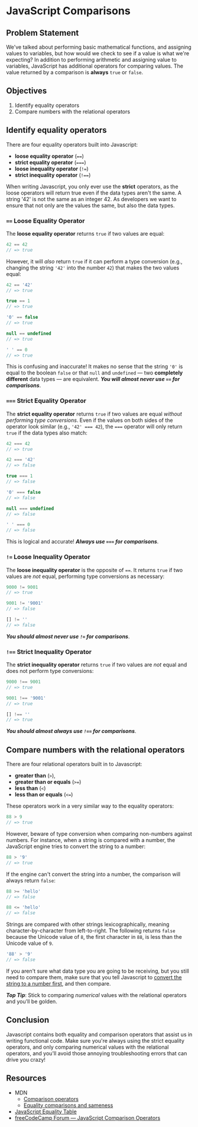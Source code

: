 # JavaScript Comparisons

## Problem Statement
We've talked about performing basic mathematical functions, and assigning values
to variables, but how would we check to see if a value is what we're expecting?
In addition to performing arithmetic and assigning value to variables,
JavaScript has additional operators for comparing values. The value returned by
a comparison is **always** `true` or `false`.

## Objectives
1. Identify equality operators
2. Compare numbers with the relational operators

## Identify equality operators
There are four equality operators built into Javascript:
- **loose equality operator** (`==`)
- **strict equality operator** (`===`)
- **loose inequality operator** (`!=`)
- **strict inequality operator** (`!==`)

When writing Javascript, you only ever use the **strict** operators, as the
loose operators will return true even if the data types aren't the same. A
string '42' is not the same as an integer 42. As developers we want to ensure
that not only are the values the same, but also the data types.

### `==` Loose Equality Operator
The **loose equality operator** returns `true` if two values are equal:
```js
42 == 42
// => true
```

However, it will _also_ return `true` if it can perform a type conversion (e.g.,
changing the string `'42'` into the number `42`) that makes the two values
equal:
```js
42 == '42'
// => true

true == 1
// => true

'0' == false
// => true

null == undefined
// => true

' ' == 0
// => true
```

This is confusing and inaccurate! It makes no sense that the string `'0'` is
equal to the boolean `false` or that `null` and `undefined` — two **completely
different** data types — are equivalent. ***You will almost never use `==` for comparisons***.

### `===` Strict Equality Operator
The **strict equality operator** returns `true` if two values are equal _without
performing type conversions_. Even if the values on both sides of the operator
look similar (e.g., `'42' === 42`), the `===` operator will only return `true`
if the data types also match:
```js
42 === 42
// => true

42 === '42'
// => false

true === 1
// => false

'0' === false
// => false

null === undefined
// => false

' ' === 0
// => false
```

This is logical and accurate! ***Always use `===` for comparisons***.

### `!=` Loose Inequality Operator
The **loose inequality operator** is the opposite of `==`. It returns `true` if
two values are _not_ equal, performing type conversions as necessary:
```js
9000 != 9001
// => true

9001 != '9001'
// => false

[] != ''
// => false
```

***You should almost never use `!=` for comparisons***.

### `!==` Strict Inequality Operator
The **strict inequality operator** returns `true` if two values are _not_ equal
and does not perform type conversions:
```js
9000 !== 9001
// => true

9001 !== '9001'
// => true

[] !== ''
// => true
```

***You should almost always use `!==` for comparisons***.

## Compare numbers with the relational operators
There are four relational operators built in to Javascript:
- **greater than** (`>`),
- **greater than or equals** (`>=`)
- **less than** (`<`)
- **less than or equals** (`<=`)

These operators work in a very similar way to the equality operators:

```js
88 > 9
// => true
```

However, beware of type conversion when comparing non-numbers against numbers.
For instance, when a string is compared with a number, the JavaScript engine
tries to convert the string to a number:
```js
88 > '9'
// => true
```

If the engine can't convert the string into a number, the comparison will always
return `false`:
```js
88 >= 'hello'
// => false

88 <= 'hello'
// => false
```

Strings are compared with other strings lexicographically, meaning
character-by-character from left-to-right. The following returns `false` because
the Unicode value of `8`, the first character in `88`, is less than the Unicode
value of `9`.
```js
'88' > '9'
// => false
```
If you aren't sure what data type you are going to be receiving, but you still
need to compare them, make sure that you tell Javascript to [convert the string
to a number first][convert], and then compare.

***Top Tip***: Stick to comparing _numerical_ values with the relational
 operators and you'll be golden.

## Conclusion
Javascript contains both equality and comparison operators that assist us in
writing functional code. Make sure you're always using the strict equality
operators, and only comparing numerical values with the relational operators,
and you'll avoid those annoying troubleshooting errors that can drive you crazy!

## Resources
- MDN
  + [Comparison operators](https://developer.mozilla.org/en-US/docs/Web/JavaScript/Reference/Operators/Comparison_Operators)
  + [Equality comparisons and sameness](https://developer.mozilla.org/en-US/docs/Web/JavaScript/Equality_comparisons_and_sameness)
- [JavaScript Equality Table](http://dorey.github.io/JavaScript-Equality-Table/)
- [freeCodeCamp Forum — JavaScript Comparison Operators](https://forum.freecodecamp.org/t/javascript-comparison-operators/14660)

[convert]:(https://gomakethings.com/converting-strings-to-numbers-with-vanilla-javascript/)
